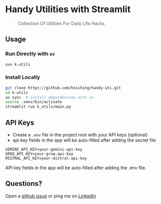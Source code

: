 # Handy Utilities with Streamlit

> Collection Of Utilities For Daily Life Hacks

## Usage

### Run Directly with `uv`

```bash
uvx k-utils
```

### Install Locally

```bash
git clone https://github.com/hoishing/handy-uti.git
cd k-utils
uv sync  # install dependencies with uv
source .venv/bin/activate
streamlit run k_utils/main.py
```

## API Keys

- Create a `.env` file in the project root with your API keys (optional)
- api key fields in the app will be auto-filled after adding the secret file

```env
GEMINI_API_KEY=your-gemini-api-key
GROQ_API_KEY=your-groq-api-key
MISTRAL_API_KEY=your-mistral-api-key
```

API key fields in the app will be auto-filled after adding the .env file.

## Questions?

Open a [github issue] or ping me on [LinkedIn]

[github issue]: https://github.com/hoishing/handy-utils/issues
[LinkedIn]: https://www.linkedin.com/in/kng2
